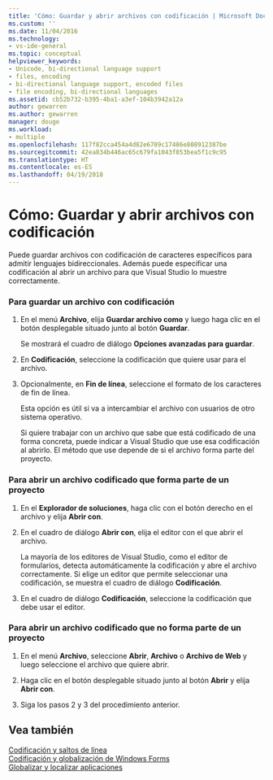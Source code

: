 ```yaml
---
title: 'Cómo: Guardar y abrir archivos con codificación | Microsoft Docs'
ms.custom: ''
ms.date: 11/04/2016
ms.technology:
- vs-ide-general
ms.topic: conceptual
helpviewer_keywords:
- Unicode, bi-directional language support
- files, encoding
- bi-directional language support, encoded files
- file encoding, bi-directional languages
ms.assetid: cb52b732-b395-4ba1-a3ef-104b3942a12a
author: gewarren
ms.author: gewarren
manager: douge
ms.workload:
- multiple
ms.openlocfilehash: 117f82cca454a4d82e6789c17486e808912387be
ms.sourcegitcommit: 42ea834b446ac65c679fa1043f853bea5f1c9c95
ms.translationtype: HT
ms.contentlocale: es-ES
ms.lasthandoff: 04/19/2018
---
```

# <a name="how-to-save-and-open-files-with-encoding"></a>Cómo: Guardar y abrir archivos con codificación
Puede guardar archivos con codificación de caracteres específicos para admitir lenguajes bidireccionales. Además puede especificar una codificación al abrir un archivo para que Visual Studio lo muestre correctamente.  
  
### <a name="to-save-a-file-with-encoding"></a>Para guardar un archivo con codificación  
  
1.  En el menú **Archivo**, elija **Guardar archivo como** y luego haga clic en el botón desplegable situado junto al botón **Guardar**.  
  
     Se mostrará el cuadro de diálogo **Opciones avanzadas para guardar**.  
  
2.  En **Codificación**, seleccione la codificación que quiere usar para el archivo.  
  
3.  Opcionalmente, en **Fin de línea**, seleccione el formato de los caracteres de fin de línea.  
  
     Esta opción es útil si va a intercambiar el archivo con usuarios de otro sistema operativo.  
  
     Si quiere trabajar con un archivo que sabe que está codificado de una forma concreta, puede indicar a Visual Studio que use esa codificación al abrirlo. El método que use depende de si el archivo forma parte del proyecto.  
  
### <a name="to-open-an-encoded-file-that-is-part-of-a-project"></a>Para abrir un archivo codificado que forma parte de un proyecto  
  
1.  En el **Explorador de soluciones**, haga clic con el botón derecho en el archivo y elija **Abrir con**.  
  
2.  En el cuadro de diálogo **Abrir con**, elija el editor con el que abrir el archivo.  
  
     La mayoría de los editores de Visual Studio, como el editor de formularios, detecta automáticamente la codificación y abre el archivo correctamente. Si elige un editor que permite seleccionar una codificación, se muestra el cuadro de diálogo **Codificación**.  
  
3.  En el cuadro de diálogo **Codificación**, seleccione la codificación que debe usar el editor.  
  
### <a name="to-open-an-encoded-file-that-is-not-part-of-a-project"></a>Para abrir un archivo codificado que no forma parte de un proyecto  
  
1.  En el menú **Archivo**, seleccione **Abrir**, **Archivo** o **Archivo de Web** y luego seleccione el archivo que quiere abrir.  
  
2.  Haga clic en el botón desplegable situado junto al botón **Abrir** y elija **Abrir con**.  
  
3.  Siga los pasos 2 y 3 del procedimiento anterior.  
  
## <a name="see-also"></a>Vea también
[Codificación y saltos de línea](encodings-and-line-breaks.md)  
[Codificación y globalización de Windows Forms](/dotnet/framework/winforms/advanced/encoding-and-windows-forms-globalization)   
[Globalizar y localizar aplicaciones](../ide/globalizing-and-localizing-applications.md)